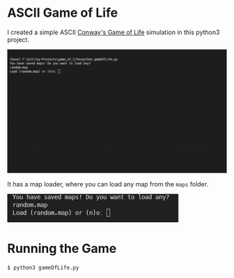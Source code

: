 # ASCII Game of Life

I created a simple ASCII [Conway's Game of Life](https://en.wikipedia.org/wiki/Conway%27s_Game_of_Life) simulation in this python3 project.

![Game](imgs/gameOfLife.gif "Game of Life")

It has a map loader, where you can load any map from the `maps` folder. 

![Map loading](imgs/MapLoading.png "Map loading")

# Running the Game
```bash
$ python3 gameOfLife.py
```
